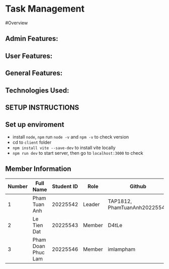 # Task Management

#Overview

### 
## **Admin Features:**

## **User Features:**

## **General Features:**

## **Technologies Used:**

## SETUP INSTRUCTIONS

## Set up enviroment
- install `node`, `npm` run `node -v` and `npm -v` to check version
- cd to `client` folder 
- `npm install vite --save-dev` to install vite locally
- `npm run dev` to start server, then go to `localhost:3000` to check

## Member Information
| Number    | Full Name          | Student ID | Role       | Github                             |
|-----------|--------------------|------------|------------|------------------------------------|
| 1         | Pham Tuan Anh      | 20225542   | Leader     | TAP1812, PhamTuanAnh20225542       |
| 2         | Le Tien Dat        | 20225543   | Member     | D4tLe                              |
| 3         | Pham Doan Phuc Lam | 20225546   | Member     | imlampham                          |
